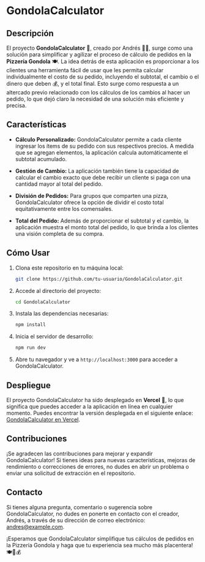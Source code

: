 # GondolaCalculator

## Descripción

El proyecto **GondolaCalculator** 🍕, creado por Andrés 👨‍💻, surge como una solución para simplificar y agilizar el proceso de cálculo de pedidos en la **Pizzería Gondola** 🍽️. La idea detrás de esta aplicación es proporcionar a los clientes una herramienta fácil de usar que les permita calcular individualmente el costo de su pedido, incluyendo el subtotal, el cambio o el dinero que deben 💰, y el total final. Esto surge como respuesta a un altercado previo relacionado con los cálculos de los cambios al hacer un pedido, lo que dejó claro la necesidad de una solución más eficiente y precisa.

## Características

- **Cálculo Personalizado:** GondolaCalculator permite a cada cliente ingresar los ítems de su pedido con sus respectivos precios. A medida que se agregan elementos, la aplicación calcula automáticamente el subtotal acumulado.

- **Gestión de Cambio:** La aplicación también tiene la capacidad de calcular el cambio exacto que debe recibir un cliente si paga con una cantidad mayor al total del pedido.

- **División de Pedidos:** Para grupos que comparten una pizza, GondolaCalculator ofrece la opción de dividir el costo total equitativamente entre los comensales.

- **Total del Pedido:** Además de proporcionar el subtotal y el cambio, la aplicación muestra el monto total del pedido, lo que brinda a los clientes una visión completa de su compra.

## Cómo Usar

1. Clona este repositorio en tu máquina local:

   ```bash
   git clone https://github.com/tu-usuario/GondolaCalculator.git
   ```

2. Accede al directorio del proyecto:

   ```bash
   cd GondolaCalculator
   ```

3. Instala las dependencias necesarias:

   ```bash
   npm install
   ```

4. Inicia el servidor de desarrollo:

   ```bash
   npm run dev
   ```

5. Abre tu navegador y ve a `http://localhost:3000` para acceder a GondolaCalculator.

## Despliegue

El proyecto GondolaCalculator ha sido desplegado en **Vercel** 🚀, lo que significa que puedes acceder a la aplicación en línea en cualquier momento. Puedes encontrar la versión desplegada en el siguiente enlace: [GondolaCalculator en Vercel](https://gondola-calculator.vercel.app/).

## Contribuciones

¡Se agradecen las contribuciones para mejorar y expandir GondolaCalculator! Si tienes ideas para nuevas características, mejoras de rendimiento o correcciones de errores, no dudes en abrir un problema o enviar una solicitud de extracción en el repositorio.

## Contacto

Si tienes alguna pregunta, comentario o sugerencia sobre GondolaCalculator, no dudes en ponerte en contacto con el creador, Andrés, a través de su dirección de correo electrónico: andres@example.com.

¡Esperamos que GondolaCalculator simplifique tus cálculos de pedidos en la Pizzería Gondola y haga que tu experiencia sea mucho más placentera! 🍽️🍕💰
